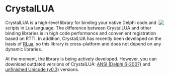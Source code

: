 # CrystalLUA

<img align="right" src="https://github.com/d-mozulyov/CrystalLUA/raw/master/data/Logo.png">

CrystalLUA is a high-level library for binding your native Delphi code and scripts in Lua language. The difference between CrystalLUA and other binding libraries is in high code performance and convenient registration based on RTTI. In addition, CrystalLUA has recently been developed on the basis of [RLua](https://gitlab.com/d-mozulyov/rlua), so this library is cross-platform and does not depend on any dynamic libraries.
                                                                                                                                                                                                                                                                   
At the moment, the library is being actively developed. However, you can download outdated versions of CrystalLUA: [ANSI (Delphi 6-2007)](https://github.com/d-mozulyov/CrystalLUA/archive/0.1.zip) and [unfinished Unicode (v0.3)](https://github.com/d-mozulyov/CrystalLUA/archive/0.3.zip) versions.
